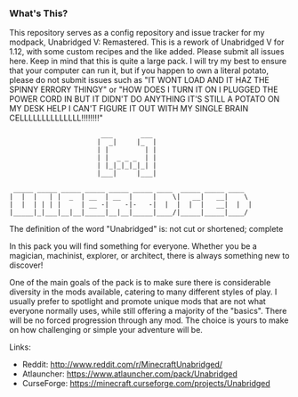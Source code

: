 ### What's This?
This repository serves as a config repository and issue tracker for my modpack, Unabridged V: Remastered. This is a rework of Unabridged V for 1.12, with some custom recipes and the like added. Please submit all issues here. Keep in mind that this is quite a large pack. I will try my best to ensure that your computer can run it, but if you happen to own a literal potato, please do not submit issues such as "IT WONT LOAD AND IT HAZ THE SPINNY ERRORY THINGY" or "HOW DOES I TURN IT ON I PLUGGED THE POWER CORD IN BUT IT DIDN'T DO ANYTHING IT'S STILL A POTATO ON MY DESK HELP I CAN'T FIGURE IT OUT WITH MY SINGLE BRAIN CELLLLLLLLLLLLLL!!!!!!!!"


```
                       ___       ___                         
                      |  _|     |_  |                        
                      | |         | |                        
                      | |  _ _ _  | |                        
                      | |_|_|_|_|_| |                        
                      |___|     |___|                        
                                                             
 _____ _____ _____ _____ _____ _____ ____  _____ _____ ____  
|  |  |   | |  _  | __  | __  |     |    \|   __|   __|    \ 
|  |  | | | |     | __ -|    -|-   -|  |  |  |  |   __|  |  |
|_____|_|___|__|__|_____|__|__|_____|____/|_____|_____|____/ 
```
The definition of the word "Unabridged" is: not cut or shortened; complete
 
In this pack you will find something for everyone. Whether you be a magician, machinist, explorer, or architect, there is always something new to discover!
 
One of the main goals of the pack is to make sure there is considerable diversity in the mods available, catering to many different styles of play. I usually prefer to spotlight and promote unique mods that are not what everyone normally uses, while still offering a majority of the "basics". There will be no forced progression through any mod. The choice is yours to make on how challenging or simple your adventure will be. 

Links: 
* Reddit: http://www.reddit.com/r/MinecraftUnabridged/
* Atlauncher: https://www.atlauncher.com/pack/Unabridged
* CurseForge: https://minecraft.curseforge.com/projects/Unabridged

